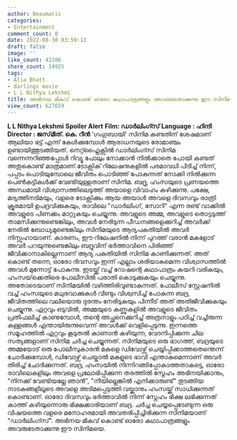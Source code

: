 ```yaml
---
author: Beaumaris
categories:
- Entertainment
comment_count: 0
date: 2022-08-30 03:59:13
draft: false
image: ''
like_count: 42286
share_count: 14925
tags:
- Alia Bhatt
- darlings movie
- L L Nithya Lekshmi
title: അഭിനയ മികവ് കൊണ്ട് ഓരോ കഥാപാത്രങ്ങളും അവരുടേതാക്കുന്നു ഈ സിനിമയെ
view_count: 627659
---
```


**L L Nithya Lekshmi** **Spoiler Alert** **Film: ഡാർലിംഗ്സ്** **Language : ഹിന്ദി** **Director : ജസ്‌മീത്. കെ. റീൻ** 'ഗംഗുബായി' സിനിമ കണ്ടതിന് ശേഷമാണ് ആലിയാ ഭട്ട് എന്ന് കേൾക്കുമ്പോൾ ആരാധനയുടെ രോമാഞ്ചം ഉണ്ടായിത്തുടങ്ങിയത്. നെറ്റ്ഫ്ലൈക്സിൽ ഡാർലിംഗ്സ് സിനിമ വന്നെന്നറിഞ്ഞപ്പോൾ റിവ്യൂ പോലും നോക്കാൻ നിൽക്കാതെ പോയി കണ്ടത് അതുകൊണ്ട് മാത്രമാണ്.ടോക്സിക് റിലേഷനുകളിൽ പരമാവധി പിടിച്ച് നിന്ന്, പപ്പടം പൊടിയുമ്പോലെ ജീവിതം പൊടിഞ്ഞ് പോകുന്നത് നോക്കി നിൽക്കുന്ന പെൺകുട്ടികൾക്ക് വേണ്ടിയുള്ളതാണ് സിനിമ. ബദ്രു, ഹംസയുടെ പ്രണയത്തെ അന്ധമായി വിശ്വാസത്തിലെടുത്ത് അയാളെ വിവാഹം കഴിക്കുന്നു. പക്ഷേ, മദ്യത്തിനടിമയും, വളരെ ടോക്സിക്കും ആയ അയാൾ അവളെ ദിവസവും രാത്രി ക്രൂരമായി ഉപദ്രവിക്കുകയും, രാവിലെ "ഡാർലിംഗ്, സോറി" എന്ന രണ്ട് വാക്കിൽ അവളുടെ പിണക്കം മാറ്റുകയും ചെയ്യുന്നു. അവളുടെ അമ്മ, അവളുടെ തൊട്ടടുത്ത് താമസിക്കുന്നുണ്ടെങ്കിലും, അവൾ നേരിടുന്ന പീഡനങ്ങളെക്കുറിച്ച് അവർക്ക് നേരിൽ ബോധ്യമുണ്ടെങ്കിലും സിനിമയുടെ ആദ്യപകുതിയിൽ അവർ നിസ്സഹായാണ്. കാരണം, ഈ റിലേഷനിൽ നിന്ന് പുറത്ത് വരാൻ മകളോട് അവർ പറയുന്നുണ്ടെങ്കിലും ബദ്രുവിന് ഭർത്താവിനെ പിരിഞ്ഞ് ജീവിക്കാനാകില്ലെന്നാണ് ആദ്യ പകുതിയിൽ സിനിമ കാണിക്കുന്നത്. അത് കൊണ്ട് തന്നെ, ഓരോ ദിവസവും ഇന്ന് എല്ലാം ശരിയാകുമെന്ന വിശ്വാസത്തിൽ അവൾ മുന്നോട്ട് പോകുന്നു. ഇടയ്ക്ക് വച്ച് റോഷന്റെ കഥാപാത്രം കയറി വരികയും, ഹംസയ്‌ക്കെതിരെ പോലീസിൽ പരാതി കൊടുക്കുകയും ചെയ്യുന്നു. അതോടെയാണ് സിനിമയിൽ വഴിത്തിരിവുണ്ടാകുന്നത്. പോലീസ് സ്റ്റേഷനിൽ വച്ച് ഹംസയുടെ മധുരവാക്കുകൾ വീണ്ടും വിശ്വസിച്ച് പോകുന്ന ബദ്ര, ജീവിതത്തിലെ വലിയൊരു ദുരന്തം നേരിടുകയും പിന്നീട് അത് അതിജീവിക്കുകയും ചെയ്യുന്നു. ഏറ്റവും ഒടുവിൽ, അമ്മയുടെ കണ്ണുകളിൽ അവളുടെ ജീവിതം പ്രതിഫലിച്ച് കാണുമ്പോൾ, തന്റെ അച്ഛനെക്കുറിച്ച് അത്രനാളും പഠിച്ച് വച്ചിരുന്ന കള്ളങ്ങൾ എന്തായിരുന്നുവെന്ന് അവൾക്ക് വെളിപ്പെടുന്നു. ഇന്നത്തെ സമൂഹത്തിൽ ഏറ്റവും കൂടുതൽ കാണാൻ കഴിയുന്ന, വേദനിപ്പിക്കുന്ന ചില സത്യങ്ങളാണ് സിനിമ ചർച്ച ചെയ്യുന്നത്. സിനിമയുടെ ഒരു ഭാഗത്ത്, ബദ്രയുടെ അമ്മയോട് ഒരു പോലീസുകാരൻ മകളെ ഡിവോഴ്സ് ചെയ്യിപ്പിക്കാത്തതെന്തെന്ന് ചോദിക്കുമ്പോൾ, ഡിവോഴ്സ് ചെയ്താൽ മകളുടെ ഭാവി എന്താകുമെന്നാണ് അവർ തിരിച്ച് ചോദിക്കുന്നത്. ബദ്ര, ഹംസയിൽ നിന്നിറങ്ങിപ്പോകാത്തതാകട്ടെ, ഓരോ രാവിലെകളിലും അവളെ പ്രലോഭിപ്പിക്കുന്ന തരത്തിൽ സ്നേഹം അഭിനയിക്കാനും, "നിനക്ക് വേണ്ടിയല്ലേ ഞാൻ", "നീയില്ലെങ്കിൽ എനിക്കാരുണ്ട്" തുടങ്ങിയ നാടകങ്ങളിലൂടെ അവളെ അടിമപ്പെടുത്തി വയ്ക്കാനും ഹംസയ്ക്ക് സാധിക്കുന്നത് കൊണ്ടാണ്. ഓരോ ദിവസവും ഭർത്താവിൽ നിന്ന് സ്നേഹം ഭിക്ഷ ലഭിക്കുന്നത് കാത്ത് കഴിയുന്നൊരു ഭിക്ഷക്കാരിയാണ് ബദ്ര. ചർച്ച ചെയ്യപ്പെടേണ്ടുന്ന ഒരു വിഷയത്തെ വളരെ മനോഹരമായി അവതരിപ്പിച്ചിരിക്കുന്ന സിനിമയാണ് "ഡാർലിംഗ്സ്". അഭിനയ മികവ് കൊണ്ട് ഓരോ കഥാപാത്രങ്ങളും അവരുടേതാക്കുന്നു ഈ സിനിമയെ.